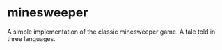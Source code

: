 # minesweeper
A simple implementation of the classic minesweeper game. A tale told in three languages.
